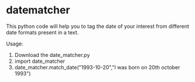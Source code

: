# datematcher
This python code will help you to tag the date of your interest from different date formats present in a text.

Usage:
  1. Download the date_matcher.py
  2. import date_matcher
  3. date_matcher.match_date("1993-10-20","I was born on 20th october 1993")
